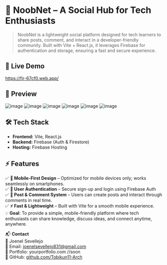 # 🚀 NoobNet – A Social Hub for Tech Enthusiasts
> NoobNet is a lightweight social platform designed for tech learners to share posts, comment, and interact in a developer-friendly community. Built with Vite + React.js, it leverages Firebase for authentication and storage, ensuring a fast and secure experience.

## 🔗 Live Demo  
https://fir-67cf0.web.app/

## 📸 Preview  
![image](https://github.com/user-attachments/assets/0459a09f-ff7f-4c03-b548-f71ade763225)
![image](https://github.com/user-attachments/assets/2a6d34ca-e04a-4aa9-8a72-2bae92f789f5)
![image](https://github.com/user-attachments/assets/b8f81454-37c3-4ef0-aaa2-ae3ed45982e0)
![image](https://github.com/user-attachments/assets/a697598b-d4dd-400d-bc26-20ae78c7eede)
![image](https://github.com/user-attachments/assets/780eb439-7ea0-4f6e-8d08-f998f34a2f16)
![image](https://github.com/user-attachments/assets/1f1fe187-9c2e-4b16-af88-0404c74ea9a4)

## 🛠️ Tech Stack  
- **Frontend:** Vite, React.js
- **Backend:** Firebase (Auth & Firestore)
- **Hosting:** Firebase Hosting

## ⚡ Features  
✅ **📱 Mobile-First Design** – Optimized for mobile devices only; works seamlessly on smartphones. <br/> 
✅ **🔐 User Authentication** – Secure sign-up and login using Firebase Auth <br/> 
✅ **📝 Post & Comment System** – Users can create posts and interact through comments in real time. <br/> 
✅ **⚡ Fast & Lightweight** – Built with Vite for a smooth mobile experience. <br/> 
💡 **Goal**: To provide a simple, mobile-friendly platform where tech enthusiasts can share knowledge, discuss ideas, and connect anytime, anywhere.


📬 **Contact**  
👤 Joenel Sevellejo  
📧 Email: [joenelsevellejo831@gmail.com](mailto:joenelsevellejo831@gmail.com)  
🔗 Portfolio: yourportfolio.com //soon  
🐙 GitHub: [github.com/Tobikun11-Arch](https://github.com/Tobikun11-Arch)  
